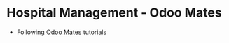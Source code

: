 # Hospital Management - Odoo Mates

- Following [Odoo Mates](https://www.youtube.com/@OdooMates) tutorials